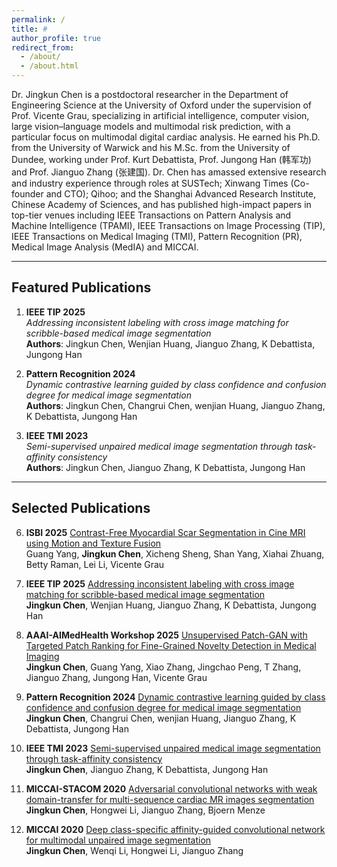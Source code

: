 ```yaml
---
permalink: /
title: #
author_profile: true
redirect_from: 
  - /about/
  - /about.html
---
```


Dr. Jingkun Chen is a postdoctoral researcher in the Department of Engineering Science at the University of Oxford under the supervision of Prof. Vicente Grau, specializing in artificial intelligence, computer vision, large vision–language models and multimodal risk prediction, with a particular focus on multimodal digital cardiac analysis. He earned his Ph.D. from the University of Warwick and his M.Sc. from the University of Dundee, working under Prof. Kurt Debattista, Prof. Jungong Han (韩军功) and Prof. Jianguo Zhang (张建国). Dr. Chen has amassed extensive research and industry experience through roles at SUSTech; Xinwang Times (Co-founder and CTO); Qihoo; and the Shanghai Advanced Research Institute, Chinese Academy of Sciences, and has published high-impact papers in top-tier venues including IEEE Transactions on Pattern Analysis and Machine Intelligence (TPAMI), IEEE Transactions on Image Processing (TIP), IEEE Transactions on Medical Imaging (TMI), Pattern Recognition (PR), Medical Image Analysis (MedIA) and MICCAI.

---

## Featured Publications

1. **IEEE TIP 2025**  
   *Addressing inconsistent labeling with cross image matching for scribble-based medical image segmentation*  
   **Authors**: Jingkun Chen, Wenjian Huang, Jianguo Zhang, K Debattista, Jungong Han  
   <!-- [\[Paper\]](https://ieeexplore.ieee.org/document/10851813) -->

2. **Pattern Recognition 2024**  
   *Dynamic contrastive learning guided by class confidence and confusion degree for medical image segmentation*  
   **Authors**: Jingkun Chen, Changrui Chen, wenjian Huang, Jianguo Zhang, K Debattista, Jungong Han  
   <!-- [\[Paper\]](https://www.sciencedirect.com/science/article/pii/S0031320323005794) -->

3. **IEEE TMI 2023**  
   *Semi-supervised unpaired medical image segmentation through task-affinity consistency*  
   **Authors**: Jingkun Chen, Jianguo Zhang, K Debattista, Jungong Han  
   <!-- [\[Paper\]](https://ieeexplore.ieee.org/stamp/stamp.jsp?arnumber=9915650) -->

---

## Selected Publications

6. **ISBI 2025** [Contrast-Free Myocardial Scar Segmentation in Cine MRI using Motion and Texture Fusion](https://arxiv.org/pdf/2501.05241)  
  Guang Yang, **Jingkun Chen**, Xicheng Sheng, Shan Yang, Xiahai Zhuang, Betty Raman, Lei Li, Vicente Grau

1. **IEEE TIP 2025** [Addressing inconsistent labeling with cross image matching for scribble-based medical image segmentation](https://ieeexplore.ieee.org/document/10851813)  
   **Jingkun Chen**, Wenjian Huang, Jianguo Zhang, K Debattista, Jungong Han

2. **AAAI-AIMedHealth Workshop 2025** [Unsupervised Patch-GAN with Targeted Patch Ranking for Fine-Grained Novelty Detection in Medical Imaging](https://arxiv.org/abs/2501.17906)  
   **Jingkun Chen**, Guang Yang, Xiao Zhang, Jingchao Peng, T Zhang, Jianguo Zhang, Jungong Han, Vicente Grau

3. **Pattern Recognition 2024** [Dynamic contrastive learning guided by class confidence and confusion degree for medical image segmentation](https://www.sciencedirect.com/science/article/pii/S0031320323005794)  
   **Jingkun Chen**, Changrui Chen, wenjian Huang, Jianguo Zhang, K Debattista, Jungong Han

4. **IEEE TMI 2023** [Semi-supervised unpaired medical image segmentation through task-affinity consistency](https://ieeexplore.ieee.org/stamp/stamp.jsp?arnumber=9915650)  
   **Jingkun Chen**, Jianguo Zhang, K Debattista, Jungong Han

5. **MICCAI-STACOM 2020** [Adversarial convolutional networks with weak domain-transfer for multi-sequence cardiac MR images segmentation](https://link.springer.com/chapter/10.1007/978-3-030-39074-7_34)  
   **Jingkun Chen**, Hongwei Li, Jianguo Zhang, Bjoern Menze

6. **MICCAI 2020** [Deep class-specific affinity-guided convolutional network for multimodal unpaired image segmentation](https://link.springer.com/chapter/10.1007/978-3-030-59719-1_19)  
   **Jingkun Chen**, Wenqi Li, Hongwei Li, Jianguo Zhang

